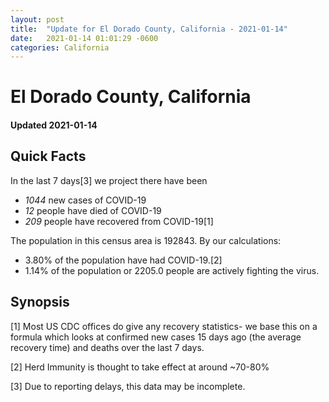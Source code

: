 ```yaml
---
layout: post
title:  "Update for El Dorado County, California - 2021-01-14"
date:   2021-01-14 01:01:29 -0600
categories: California
---
```


# El Dorado County, California
#### Updated 2021-01-14

## Quick Facts

In the last 7 days[3] we project there have been
- *1044* new cases of COVID-19
- *12* people have died of COVID-19
- *209* people have recovered from COVID-19[1]

The population in this census area is 192843. By our calculations:
- 3.80% of the population have had COVID-19.[2]
- 1.14% of the population or 2205.0 people are actively fighting the virus.

## Synopsis




[1] Most US CDC offices do give any recovery statistics- we base this on a formula which looks at confirmed new cases
15 days ago (the average recovery time) and deaths over the last 7 days.

[2] Herd Immunity is thought to take effect at around ~70-80%

[3] Due to reporting delays, this data may be incomplete.
 
    